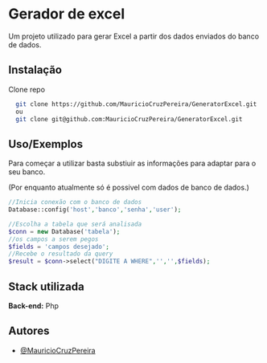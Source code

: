 
# Gerador de excel

Um projeto utilizado para gerar Excel a partir dos dados enviados do banco de dados.


## Instalação

Clone repo

```bash
  git clone https://github.com/MauricioCruzPereira/GeneratorExcel.git
  ou
  git clone git@github.com:MauricioCruzPereira/GeneratorExcel.git
```
    
## Uso/Exemplos

Para começar a utilizar basta substiuir as informações para adaptar para o seu banco.

(Por enquanto atualmente só é possivel com dados de banco de dados.)

```php
//Inicia conexão com o banco de dados
Database::config('host','banco','senha','user');

//Escolha a tabela que será analisada
$conn = new Database('tabela');
//os campos a serem pegos
$fields = 'campos desejado';
//Recebe o resultado da query
$result = $conn->select("DIGITE A WHERE",'','',$fields);

```


## Stack utilizada

**Back-end:** Php


## Autores

- [@MauricioCruzPereira](https://github.com/MauricioCruzPereira)